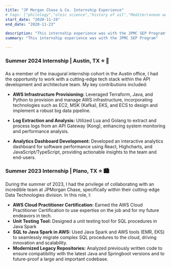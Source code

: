```yaml
---
title: "JP Morgan Chase & Co. Internship Experience" 
# tags: ["philology","oleic science","history of oil","Mediterranean world"]
start_date: "2020-11-19"
end_date: "2020-11-23"

description: "This internship experience was with the JPMC SEP Program" 
summary: "This internship experience was with the JPMC SEP Program" 

---
```





### Summer 2024 Internship | Austin, TX ⭐ 🦇

As a member of the inaugural internship cohort in the Austin office, I had the opportunity to work with a cutting-edge tech stack within the API development and architecture team. My key contributions included:

- **AWS Infrastructure Provisioning:** Leveraged Terraform, Java, and Python to provision and manage AWS infrastructure, incorporating technologies such as EC2, MSK (Kafka), EKS, and ECS to design and implement a robust big data pipeline.
  
- **Log Extraction and Analysis:** Utilized Lua and Golang to extract and process logs from an API Gateway (Kong), enhancing system monitoring and performance analysis.
  
- **Analytics Dashboard Development:** Developed an interactive analytics dashboard for software performance using React, Highcharts, and JavaScript/TypeScript, providing actionable insights to the team and end-users.


### Summer 2023 Internship | Plano, TX ⭐ 🏙️ 

During the summer of 2023, I had the privilege of collaborating with an incredible team at JPMorgan Chase, specifically within their cutting-edge Data Technologies division. In this role, I:

- **AWS Cloud Practitioner Certification:**
Earned the AWS Cloud Practitioner Certification to use expertise on the job and for my future endeavors in tech.
- **Unit Testing Tool:**
Designed a unit testing tool for SQL procedures in Java Spark 
- **SQL to Java Spark in AWS:** Used Java Spark and AWS tools (EMR, EKS) to seamlessly migrate complex SQL procedures to the cloud, driving innovation and scalability.
- **Modernized Legacy Repositories:**
 Analyzed previously written code to ensure compatibility with the latest Java and Springboot versions and to future-proof a large and important codebase.
